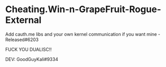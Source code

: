 # Cheating.Win-n-GrapeFruit-Rogue-External

Add cauth.me libs and your own kernel communication if you want mine - Released#6203

FUCK YOU DUALISC!!

DEV: GoodGuyKali#9334
